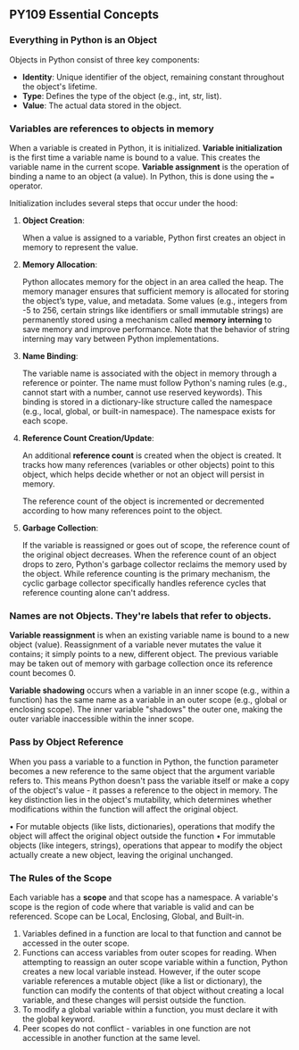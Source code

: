 ## PY109 Essential Concepts

### Everything in Python is an Object

Objects in Python consist of three key components:

* **Identity**: Unique identifier of the object, remaining constant throughout the object's lifetime. 
* **Type**: Defines the type of the object (e.g., int, str, list).
* **Value**: The actual data stored in the object.

### Variables are references to objects in memory

When a variable is created in Python, it is initialized. **Variable initialization**​ is the first time a variable name is bound to a value. This creates the variable name in the current scope. **Variable assignment**​ is the operation of binding a name to an object (a value). In Python, this is done using the `=` operator. 

Initialization includes several steps that occur under the hood: 

1. **Object Creation**:

   When a value is assigned to a variable, Python first creates an object in memory to represent the value. 

2. **Memory Allocation**:

   Python allocates memory for the object in an area called the heap. The memory manager ensures that sufficient memory is allocated for storing the object’s type, value, and metadata. Some values (e.g., integers from -5 to 256, certain strings like identifiers or small immutable strings) are permanently stored using a mechanism called **memory interning** to save memory and improve performance. Note that the behavior of string interning may vary between Python implementations.

3. **Name Binding**:

   The variable name is associated with the object in memory through a reference or pointer. The name must follow Python's naming rules (e.g., cannot start with a number, cannot use reserved keywords). This binding is stored in a dictionary-like structure called the namespace (e.g., local, global, or built-in namespace). The namespace exists for each scope. 

4. **Reference Count Creation/Update**:

   An additional **reference count** is created when the object is created. It tracks how many references (variables or other objects) point to this object, which helps decide whether or not an object will persist in memory. 

   The reference count of the object is incremented or decremented according to how many references point to the object.

5. **Garbage Collection**:

   If the variable is reassigned or goes out of scope, the reference count of the original object decreases. When the reference count of an object drops to zero, Python's garbage collector reclaims the memory used by the object. While reference counting is the primary mechanism, the cyclic garbage collector specifically handles reference cycles that reference counting alone can't address. 

### Names are not Objects. They're labels that refer to objects.

**Variable reassignment**​ is when an existing variable name is bound to a new object (value). Reassignment of a variable never mutates the value it contains; it simply points to a new, different object. The previous variable may be taken out of memory with garbage collection once its reference count becomes 0.

**Variable shadowing** occurs when a variable in an inner scope (e.g., within a function) has the same name as a variable in an outer scope (e.g., global or enclosing scope). The inner variable "shadows" the outer one, making the outer variable inaccessible within the inner scope.

### Pass by Object Reference

When you pass a variable to a function in Python, the function parameter becomes a new reference to the same object that the argument variable refers to. This means Python doesn't pass the variable itself or make a copy of the object's value - it passes a reference to the object in memory. The key distinction lies in the object's mutability, which determines whether modifications within the function will affect the original object.

•   For mutable objects (like lists, dictionaries), operations that modify the object will affect the original object outside the function
•   For immutable objects (like integers, strings), operations that appear to modify the object actually create a new object, leaving the original unchanged.

 
### The Rules of the Scope

Each variable has a  **scope** and that scope has a namespace. A variable's scope is the region of code where that variable is valid and can be referenced. Scope can be Local, Enclosing, Global, and Built-in.

1.  Variables defined in a function are local to that function and cannot be accessed in the outer scope. 
2.  Functions can access variables from outer scopes for reading. When attempting to reassign an outer scope variable within a function, Python creates a new local variable instead. However, if the outer scope variable references a mutable object (like a list or dictionary), the function can modify the contents of that object without creating a local variable, and these changes will persist outside the function.
3.  To modify a global variable within a function, you must declare it with the global keyword.
4.  Peer scopes do not conflict - variables in one function are not accessible in another function at the same level.